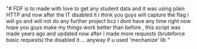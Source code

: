 "# FDF is to made with love to get any student data and it was using plain HTTP and now after the IT disabled it i think you guys will capture the flag i will go and will not do any further project bcz i dont have any time right now hope you guys make my things work better than before , this script was made years ago and updated now after i made more requests (bruteforce basic requests) the disabled it ... anyway if u used 'mechanize' lib " 
